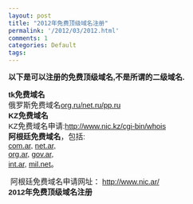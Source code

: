 ```yaml
---
layout: post
title: "2012年免费顶级域名注册"
permalink: '/2012/03/2012.html'
comments: 1
categories: Default
tags: 
---
```

<div><b style="font-family:Simsun;font-size:medium"><span style="font-size:15px;font-family:Arial;vertical-align:baseline;white-space:pre-wrap">以下是可以注册的免费顶级域名,不是所谓的二级域名.</span></b></div>

<b id="internal-source-marker_0.35630627581849694" style="font-family:Simsun;font-size:medium"><span style="font-size:15px;font-family:Arial;vertical-align:baseline;white-space:pre-wrap">tk免费域名</span>  
 <span style="font-size:15px;font-family:Arial;font-weight:normal;vertical-align:baseline;white-space:pre-wrap">俄罗斯免费域名[org.ru/net.ru/pp.ru](http://org.ru/net.ru/pp.ru)</span>  
<span style="font-size:15px;font-family:Arial;vertical-align:baseline;white-space:pre-wrap">KZ免费域名<span style="font-weight:normal"> </span><b id="internal-source-marker_0.35630627581849694" style="font-weight:normal;white-space:normal;font-family:Simsun;font-size:medium"><span style="font-size:15px;font-family:Arial;font-weight:normal;vertical-align:baseline;white-space:pre-wrap">KZ免费域名申请</span></b><span style="font-weight:normal">:<http://www.nic.kz/cgi-bin/whois></span></span>  
 <span style="font-size:15px;font-family:Arial;vertical-align:baseline;white-space:pre-wrap">阿根廷免费域名</span><span style="font-size:15px;font-family:Arial;font-weight:normal;vertical-align:baseline;white-space:pre-wrap">，包括: [com.ar](http://com.ar), [net.ar](http://net.ar), [org.ar](http://org.ar), [gov.ar](http://gov.ar), [int.ar](http://int.ar), [mil.net](http://mil.net)。</span></b>

<div> <b style="font-family:Simsun;font-size:medium"><span style="font-size:15px;font-family:Arial;font-weight:normal;vertical-align:baseline;white-space:pre-wrap"> 阿根廷免费域名申请网址： <a href="http://www.nic.ar/">http://www.nic.ar/</a> </span></b> </div>

<div><span style="vertical-align:baseline;font-size:15px;white-space:pre-wrap"><font face="Arial"><b>2012年免费顶级域名注册</b></font></span></div>